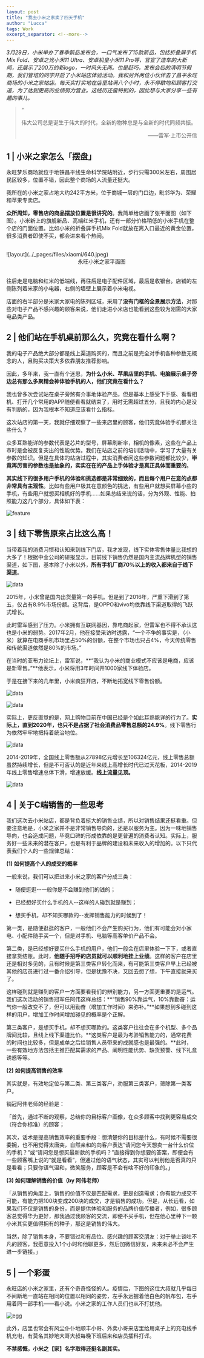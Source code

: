 ```yaml
---
layout: post
title: "我去小米之家卖了四天手机"
author: "Lucca"
tags: Work
excerpt_separator: <!--more-->
---
```


_3月29日，小米举办了春季新品发布会，一口气发布了15款新品，包括折叠屏手机Mix Fold、安卓之光小米11 Ultra、安卓机皇小米11 Pro等，官宣了造车的大新闻，还展示了200万的新logo，一时风头无两。也是赶巧，发布会后的清明节假期，我们管培的同学开启了小米站店体验活动。我和另外两位小伙伴去了昌平永旺商场的小米之家站店。每天实打实地在店里站满八个小时，永不停歇地和顾客打交道，为了达到更高的业绩努力营业。这经历还蛮特别的，因此想与大家分享一些有趣的事儿。_<!--more-->

> “
>  
> 伟大公司总是诞生于伟大的时代，全新的物种总是与全新的时代同频共振。
> <div style="text-align: right">——雷军·上市公开信<div>

## 1 | 小米之家怎么「摆盘」

永旺梦乐商场就位于地铁昌平线生命科学院站附近，步行只需300米左右，周围居民区较多，位置不错，因此整个商场的人流量还挺大。

我所在的小米之家占地大约242平方米，位于商城一层的门口边，毗邻华为、荣耀和苹果专卖店。

**众所周知，零售店的商品摆放位置是很讲究的**。我简单给店画了张平面图（如下图）。小米新上的旗舰新品、高端红米手机，还有一部分价格稍低的小米手机在整个店的门面位置。比如小米的折叠屏手机Mix Fold就放在离入口最近的黄金位置，很多消费者即使不买，都会进来看个热闹。

<br>
![layout](../_pages/files/xiaomi/640.jpeg)
<center>永旺小米之家平面图</center>
<br>

往后走是电脑和红米的低端线，再往后是电子配件区域，最后是收银台。店铺的左侧陈列着米家的小电器，右侧的墙壁上展示着小米电视。

店面的右半部分是米家大家电的陈列区域，采用了**没有门框的全景展示方法**，对那些对电子产品不感兴趣的顾客来说，他们走进小米店也能看到这些较为刚需的大家电品类产品。

## 2 | 他们站在手机桌前那么久，究竟在看什么啊？

我的电子产品绝大部分都是线上渠道购买的，而且之前是完全对手机各种参数无概念的人，且购买决策大多依靠朋友推荐影响。

因此，多年来，我一直有个迷思，**为什么小米、苹果店里的手机、电脑展示桌子旁边总有那么多聚精会神体验手机的人，他们究竟在看什么？**

我也曾多次尝试站在桌子旁煞有介事地体验产品，但是基本上感受下手感、看看相机、打开几个常用的APP随便看看就结束了，用时无需超过五分，且我的内心是没有判断的，因为我根本不知道应该看什么指标。

这次站店的第一天，我就仔细观察了一些来店里的顾客，他们究竟体验手机都关注些什么？

众多耳熟能详的参数代表是芯片的型号，屏幕刷新率，相机的像素，这些在产品上市时是会被反复突出的性能优势。我们在站店之前的培训活动中，学习了大量有关参数的知识。但是在具体的站店过程中，其实消费者问这些参数问题都比较少，**毕竟再厉害的参数也是抽象的，实实在在的产品上手体验才是真正具体而重要的**。

**其实线下的很多用户手机的体验和挑选都是非常细致的，而且每个用户在意的点都非常具有主观性**。比如有些用户极其在意颜色的挑选，有些用户就想买屏幕小些的手机，有些用户就想买相机好的手机......如果总结来说的话，分为外观、性能、拍照能力这几个部分，具体如下表：

![feature](../_pages/files/xiaomi/640.png)

## 3 | 线下零售原来占比这么高！

当带着我的消费习惯和认知来到线下门店，我才发现，线下实体零售体量比我想的大多了！根据中金公司的研报显示，目前线下销售仍然是国内主流品牌机型的销售渠道，如下图，基本除了小米以外，**所有手机厂商70%以上的收入都来自于线下渠道**。

![data](../_pages/files/xiaomi/640%20(2).jpeg)

2015年，小米曾是国内出货量第一的手机。但是到了2016年，严重下滑到了第五，仅占有8.9%市场份额。这背后，是OPPO和vivo均依靠线下渠道取得的飞跃式增长。

此时雷军感到了压力。小米拥有互联网基因，靠电商起家，但雷军也不得不承认这也是小米的弱势。2017年2月，他在接受采访时透露，“一个不争的事实是，（小米）就算在电商手机市场里占50%的份额，在整个市场也只占4%，今天传统零售和传统渠道依然是80%的市场。”

在当时的亚布力论坛上，雷军说，**“我认为小米的商业模式不应该是电商，应该是新零售。”**他表示，小米将用3年时间开1000家线下体验店。

于是在接下来的几年里，小米疯狂开店，不断地拓宽线下零售份额。

![data](../_pages/files/xiaomi/640%20(3).jpeg)

![data](../_pages/files/xiaomi/640%20(4).jpeg)

实际上，更反直觉的是，网上购物目前在中国已经是个如此耳熟能详的行为了。**实际上，直到2020年，也只不是占据了社会消费品零售总额的24.9%**。线下零售行为依然牢牢地把持着统治地位。

![data](../_pages/files/xiaomi/640%20(5).jpeg)

2014-2019年，全国线上零售额从27898亿元增长至106324亿元，线上零售总额虽然持续增长，但是不可否认的是近年来线上高增长时代已过天花板，2014-2019年线上零售增速总体下滑，增速放缓。**线上流量见顶。**

![data](../_pages/files/xiaomi/640%20(6).jpeg)

## 4 | 关于C端销售的一些思考

我们这次去小米站店，都是背负着挺大的销售业绩，所以对销售结果还挺看重。但要注意地是，小米之家并不是非常销售导向的，还是以服务为主。因为一味地销售导向，也会造成问题，毕竟口碑的形成依靠的是更普遍的消费者认知。实际上，服务好一些未来的潜在客户，也是有利于品牌的建设和未来收入的增加的。以下只代表我们个人的一些规律总结：

**(1) 如何提高个人的成交的概率**

 一般来说，我们可以把进来小米之家的客户分成三类：

- 随便逛逛--一般你是不会赚到他们的钱的；

- 已经想好买什么手机的人--这样的人碰到就是赚到；

- 想买手机，却不知买哪款的--发挥销售能力的时候到了！

第一类，是随便逛逛的客户，一般他们不会产生购买行为，他们有可能会对小家电、小配件随手买一个，但是对手机、电脑等高客单价产品不会。

第二类，是已经想好要买什么手机的用户，他们一般会在店里体验一下下，或者直接拿货结账。此时，**他随手招呼的店员就可以顺利地挂上业绩**。这样的客户在店里还是相对多见的，且有时候是第三类客户转化而来，有可能第三类客户早上已经被其他的店员进行过一番介绍引导，但是犹豫不决，又回去想了想，下午直接就来买了。

这样碰到就是赚到的客户一方面要看我们的辨别能力，另一方面更重要的是运气。我们这次活动的销售冠军任阿伟这样总结：**“销售90%靠运气，10%靠勤奋：运气你一般改变不了，但可以用勤奋（增加工作时间）来弥补。”**如果想到多碰到这样的用户，增加工作时间增加碰见的概率是个正解。

第三类客户，是想买手机，却不想买哪款的。这类客户往往会在多个机型、多个品牌间比较，且线上线下渠道比价。**这类客户是最为考验销售能力的，通常花费的时间也比较多，但是成单之后给销售人员带来的成就感也是最强的。**此时，一些有效地方法包括主推匹配其需求的产品、阐明性能优势、缺货预警、线下礼盒诱惑等等。

**(2) 如何提高销售的效率**

其实就是，有效地定位与第二类、第三类客户，劝服第三类客户，筛除第一类客户。

销冠阿伟老师的经验是：

「首先，通过不断的观察，总结你的目标客户画像，在众多顾客中找到更容易成交（符合你标准）的顾客； 

其次，话术是提高销售效率的重要手段：想清楚你的目标是什么，有时候不需要很委婉，也不用觉得太唐突，自然亲和的向客户表达“请问您今天想卖一台什么价位的手机？”或“请问您是想买最新款的手机吗？”直接得到你想要的答案，即便会有一些顾客嘴上说的“就是看看”，但通过他的语气状态，其实可以判别他是否真的只是看看；只要你语气温和，微笑服务，顾客是不会有啥不好的印象的。」

**(3) 如何理解销售的价值（by 阿伟老师）**

「从销售的角度上，销售的价值不仅是匹配需求，更是创造需求；你有能力成交不可能，有能力把100块变成200块的成交，才是销售的成功。但是，从长远看，如果我们不仅是销售的身份，而是提供体验和服务的品牌价值传播者，例如，很多顾客总觉得华为更好，那我通过我顾客的交流，即便不买手机，但在他心里种下一颗小米其实更值得拥有的种子，那这是销售的伟大。

当然，除了销售本身，不要错过和有品位、感兴趣的顾客交朋友：对于举止谈吐不凡的顾客，我愿意投入1个小时和他聊更多，然后加微信好友，未来未必不会产生进一步链接。」

## 5 | 一个彩蛋

永旺店的小米之家里，还有个奇奇怪怪的人。疫情后，下图的这位大叔就几乎每日不间断地一直站在相同的位置以相同的姿势，左手永远握着他白色的帆布包，右手用着同一部手机——看小说。小米之家的工作人员们也从不打扰他。

![egg](../_pages/files/xiaomi/640%20(7).jpeg)

此外，店里也常会有风尘仆仆地顺丰小哥、外卖小哥来店里给用桌子上的充电线手机充电，有莫名其妙地大哥大叔每晚下班后来和店员插科打诨。

**不禁感慨，小米之【家】名字取得还挺名副其实。**